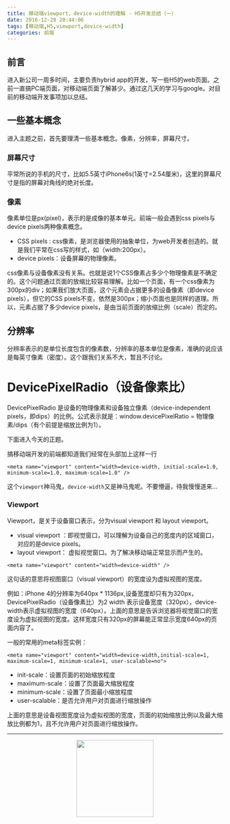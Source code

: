 ```yaml
---
title: 移动端viewport，device-width的理解 - H5开发总结（一）
date: 2016-12-28 20:44:06
tags: [移动端,H5,viewport,device-width]
categories: 前端
---
```

## 前言

进入新公司一周多时间，主要负责hybrid app的开发，写一些H5的web页面。之前一直搞PC端页面，对移动端页面了解甚少。通过这几天的学习与google。对目前的移动端开发事项加以总结。

<!-- more -->

## 一些基本概念

进入主题之前，首先要理清一些基本概念。像素，分辨率，屏幕尺寸。

### 屏幕尺寸

平常所说的手机的尺寸，比如5.5英寸iPhone6s(1英寸=2.54厘米)，这里的屏幕尺寸是指的屏幕对角线的绝对长度。

### 像素

像素单位是px(pixel)，表示的是成像的基本单元。前端一般会遇到css pixels与device pixels两种像素概念。

- CSS pixels : css像素，是浏览器使用的抽象单位，为web开发者创造的。就是我们平常在css写的样式，如（width:200px）。
- device pixels：设备屏幕的物理像素。

css像素与设备像素没有关系。也就是说1个CSS像素占多少个物理像素是不确定的。这个问题通过页面的放缩比较容易理解。比如一个页面，有一个css像素为300px的div；如果我们放大页面，这个元素会占据更多的设备像素（即device pixels），但它的CSS pixels不变，依然是300px；缩小页面也是同样的道理。所以，元素占据了多少device pixels，是由当前页面的放缩比例（scale）而定的。



## 分辨率
分辨率表示的是单位长度包含的像素数，分辨率的基本单位是像素，准确的说应该是每英寸像素（密度）。这个跟我们关系不大，暂且不讨论。

# DevicePixelRadio（设备像素比）

DevicePixelRadio 是设备的物理像素和设备独立像素（device-independent pixels，即dips）的比例。公式表示就是：window.devicePixelRatio = 物理像素/dips（有个前提是缩放比例为1）。


下面进入今天的正题。

搞移动端开发的前端都知道我们经常在头部加上这样一行
```
<meta name="viewport" content="width=device-width, initial-scale=1.0, minimum-scale=1.0, maximum-scale=1.0" />
```
这个`viewport`神马鬼，`device-width`又是神马鬼呢。不要懵逼，待我慢慢道来...

### Viewport

Viewport，是关于设备窗口表示，分为visual viewport 和  layout viewport。

- visual viewport ：即视觉窗口，可以理解为设备自己的宽度内的区域窗口，对应的是device pixels。
- layout viewport： 虚拟视觉窗口。为了解决移动端正常显示而产生的。


```
<meta name="viewport" content="width=device-width" />
```
这句话的意思将视图窗口（visual viewport）的宽度设为虚拟视图的宽度。

例如：iPhone 4的分辨率为640px * 1136px,设备宽度却只有为320px，DevicePixelRadio（设备像素比）为2
width 表示设备宽度（320px），device-width表示虚拟视图的宽度（640px）。上面的意思是告诉浏览器将视觉窗口的宽度设为虚拟视图的宽度。这样宽度只有320px的屏幕能正常显示宽度640px的页面内容了。

一般的常用的meta标签实例：
```
<meta name="viewport" content="width=device-width,initial-scale=1, maximum-scale=1, minimum-scale=1, user-scalable=no">
```
- init-scale：设置页面的初始缩放程度
- maximum-scale：设置了页面最大缩放程度
- minimum-scale：设置了页面最小缩放程度
- user-scalable：是否允许用户对页面进行缩放操作

上面的意思是设备视图宽度设为虚拟视图的宽度，页面的初始缩放比例以及最大缩放比例都为1，且不允许用户对页面进行缩放操作。

---------------

<center><img src="https://subscription-1255463026.cos.ap-guangzhou.myqcloud.com/subscription.png" width="180" ></center>
